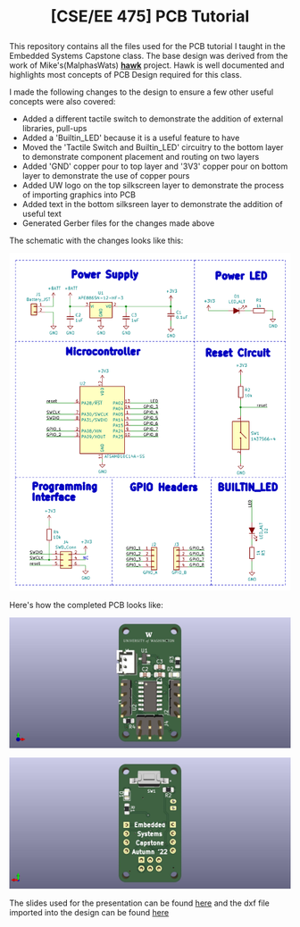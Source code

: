# <p align="center"> [CSE/EE 475] PCB Tutorial </p>

This repository contains all the files used for the PCB tutorial I taught in the Embedded Systems Capstone class. The base design was derived from the work of Mike's(MalphasWats) [**hawk**](https://github.com/MalphasWats/hawk) project. Hawk is well documented and highlights most concepts of PCB Design required for this class.

I made the following changes to the design to ensure a few other useful concepts were also covered:

- Added a different tactile switch to demonstrate the addition of external libraries, pull-ups
- Added a 'Builtin_LED' because it is a useful feature to have
- Moved the 'Tactile Switch and Builtin_LED' circuitry to the bottom layer to demonstrate component placement and routing on two layers
- Added 'GND' copper pour to top layer and '3V3' copper pour on bottom layer to demonstrate the use of copper pours
- Added UW logo on the top silkscreen layer to demonstrate the process of importing graphics into PCB
- Added text in the bottom silksreen layer to demonstrate the addition of useful text
- Generated Gerber files for the changes made above

The schematic with the changes looks like this:

![schematic](schematic.png)

Here's how the completed PCB looks like:

![top view](cse475-pcb-tutorial-top.jpg)

![bottom view](cse475-pcb-tutorial-bottom.jpg)

The slides used for the presentation can be found [here](https://docs.google.com/presentation/d/1yJ8d16ENtwlgDVSCv_pk9EhUhwFI2H66Mtzrn_bvfB8/edit?usp=sharing) and the dxf file imported into the design can be found [here](https://drive.google.com/file/d/1Wx1g2NUie0CLL9HZYDxmSbAbv8WsBbdb/view)
